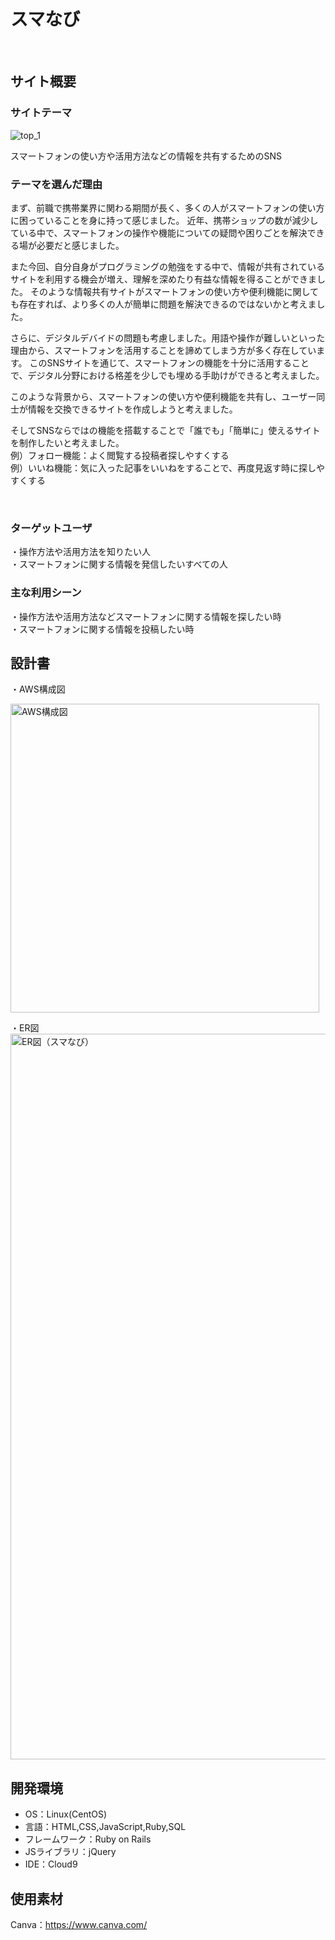 # スマなび
​
## サイト概要
### サイトテーマ
![top_1](https://github.com/michi358/Sumanavi/assets/156744214/b916c0f0-e8e1-4d94-af87-e1b15e6516c8)

スマートフォンの使い方や活用方法などの情報を共有するためのSNS    


### テーマを選んだ理由
まず、前職で携帯業界に関わる期間が長く、多くの人がスマートフォンの使い方に困っていることを身に持って感じました。
近年、携帯ショップの数が減少している中で、スマートフォンの操作や機能についての疑問や困りごとを解決できる場が必要だと感じました。

また今回、自分自身がプログラミングの勉強をする中で、情報が共有されているサイトを利用する機会が増え、理解を深めたり有益な情報を得ることができました。
そのような情報共有サイトがスマートフォンの使い方や便利機能に関しても存在すれば、より多くの人が簡単に問題を解決できるのではないかと考えました。

さらに、デジタルデバイドの問題も考慮しました。用語や操作が難しいといった理由から、スマートフォンを活用することを諦めてしまう方が多く存在しています。
このSNSサイトを通じて、スマートフォンの機能を十分に活用することで、デジタル分野における格差を少しでも埋める手助けができると考えました。   

このような背景から、スマートフォンの使い方や便利機能を共有し、ユーザー同士が情報を交換できるサイトを作成しようと考えました。

そしてSNSならではの機能を搭載することで「誰でも」「簡単に」使えるサイトを制作したいと考えました。   
例）フォロー機能：よく閲覧する投稿者探しやすくする  
例）いいね機能：気に入った記事をいいねをすることで、再度見返す時に探しやすくする  


​
### ターゲットユーザ
・操作方法や活用方法を知りたい人  
・スマートフォンに関する情報を発信したいすべての人
​
### 主な利用シーン
・操作方法や活用方法などスマートフォンに関する情報を探したい時  
・スマートフォンに関する情報を投稿したい時
​
## 設計書
・AWS構成図　　　

<img width="494" alt="AWS構成図" src="https://github.com/michi358/Sumanavi/assets/156744214/a60a09ef-34df-4041-9904-63a7e73b6b44">

・ER図　　　
​<img width="1161" alt="ER図（スマなび）" src="https://github.com/michi358/Sumanavi/assets/156744214/d648894f-4904-4e6e-bb86-07c22f06ea63">

## 開発環境
- OS：Linux(CentOS)
- 言語：HTML,CSS,JavaScript,Ruby,SQL
- フレームワーク：Ruby on Rails
- JSライブラリ：jQuery
- IDE：Cloud9
​
## 使用素材
Canva：https://www.canva.com/
